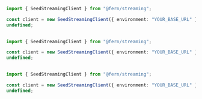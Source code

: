 ```typescript
import { SeedStreamingClient } from "@fern/streaming";

const client = new SeedStreamingClient({ environment: "YOUR_BASE_URL" });
undefined;
 
```                        


```typescript
import { SeedStreamingClient } from "@fern/streaming";

const client = new SeedStreamingClient({ environment: "YOUR_BASE_URL" });
undefined;
 
```                        


```typescript
import { SeedStreamingClient } from "@fern/streaming";

const client = new SeedStreamingClient({ environment: "YOUR_BASE_URL" });
undefined;
 
```                        


